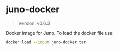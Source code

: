 # juno-docker

> Version: v0.6.3

Docker image for Juno. To load the docker file use:

```bash
docker load --input juno-docker.tar
```

